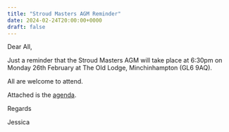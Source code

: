 ```yaml
---
title: "Stroud Masters AGM Reminder"
date: 2024-02-24T20:00:00+0000
draft: false
---
```

Dear All,

Just a reminder that the Stroud Masters AGM will take place at 6:30pm on Monday 26th February at The Old Lodge, Minchinhampton (GL6 9AQ).

All are welcome to attend.

Attached is the [agenda](/images/2024/02/AGM_Agenda_for_2023.pdf).

Regards

Jessica
<!--more-->
